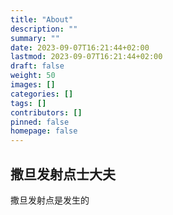 ```yaml
---
title: "About"
description: ""
summary: ""
date: 2023-09-07T16:21:44+02:00
lastmod: 2023-09-07T16:21:44+02:00
draft: false
weight: 50
images: []
categories: []
tags: []
contributors: []
pinned: false
homepage: false
---
```










## 撒旦发射点士大夫

撒旦发射点是发生的
